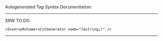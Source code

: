 _Autogenerated Tag Syntax Documentation:_

---
XRW TO DO

```
<InverseRotamersCstGenerator name="(&string;)" />
```



---
